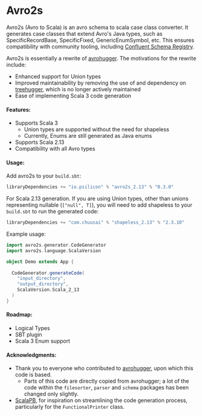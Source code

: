 # Avro2s

Avro2s (Avro to Scala) is an avro schema to scala case class converter. It generates case classes that extend Avro's Java types, such as SpecificRecordBase, SpecificFixed, GenericEnumSymbol, etc. This ensures compatibility with community tooling, including [Confluent Schema Registry](https://github.com/confluentinc/schema-registry).

Avro2s is essentially a rewrite of [avrohugger](https://github.com/julianpeeters/avrohugger). The motivations for the rewrite include:
 - Enhanced support for Union types
 - Improved maintainability by removing the use of and dependency on [treehugger](https://github.com/eed3si9n/treehugger), which is no longer actively maintained
 - Ease of implementing Scala 3 code generation

#### Features:
 - Supports Scala 3
   - Union types are supported without the need for shapeless
   - Currently, Enums are still generated as Java enums
 - Supports Scala 2.13
 - Compatibility with all Avro types

#### Usage:
Add avro2s to your `build.sbt`:
```scala
libraryDependencies += "io.psilicon" % "avro2s_2.13" % "0.3.0"
```
For Scala 2.13 generation. If you are using Union types, other than unions representing nullable (`["null", T]`),
you will need to add shapeless to your `build.sbt` to run the generated code:
```scala
libraryDependencies += "com.chuusai" % "shapeless_2.13" % "2.3.10"
```
Example usage:
```scala
import avro2s.generator.CodeGenerator
import avro2s.language.ScalaVersion

object Demo extends App {
  
  CodeGenerator.generateCode(
    "input_directory",
    "output_directory",
    ScalaVersion.Scala_2_13
  )
}  
```

#### Roadmap:
 - Logical Types
 - SBT plugin
 - Scala 3 Enum support

#### Acknowledgments:
 - Thank you to everyone who contributed to [avrohugger](https://github.com/julianpeeters/avrohugger), upon which this code is based.
   - Parts of this code are directly copied from avrohugger; a lot of the code within the `filesorter`, `parser` and `schema` packages has been changed only slightly.
 - [ScalaPB](https://github.com/scalapb/ScalaPB), for inspiration on streamlining the code generation process, particularly for the `FunctionalPrinter` class.